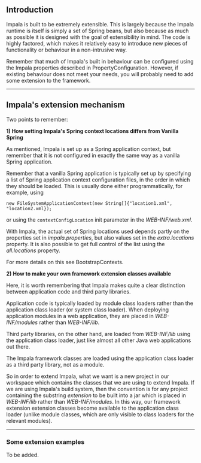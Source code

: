 ## Introduction ##

Impala is built to be extremely extensible. This is largely because the Impala runtime is itself is simply a set of Spring beans, but also because as much as possible it is designed with the goal of extensibility in mind. The code is highly factored, which makes it relatively easy to introduce new pieces of functionality or behaviour in a non-intrusive way.

Remember that much of Impala's built in behaviour can be configured using the Impala properties described in PropertyConfiguration. However, if existing behaviour does not meet your needs, you will probably need to add some extension to the framework.


---


## Impala's extension mechanism ##

Two points to remember:

**1) How setting Impala's Spring context locations differs from Vanilla Spring**

As mentioned, Impala is set up as a Spring application context, but remember that it is not configured in exactly the same way as a vanilla Spring application.

Remember that a vanilla Spring application is typically set up by specifying a list of Spring application context configuration files, in the order in which they should be loaded. This is usually done either programmatically, for example, using

```
new FileSystemApplicationContext(new String[]{"location1.xml", "location2.xml});
```

or using the `contextConfigLocation` init parameter in the _WEB-INF/web.xml_.

With Impala, the actual set of Spring locations used depends partly on the properties set in _impala.properties_, but also values set in the _extra.locations_ property. It is also possible to get full control of the list using the _all.locations_ property.

For more details on this see BootstrapContexts.

**2) How to make your own framework extension classes available**

Here, it is worth remembering that Impala makes quite a clear distinction between application code and third party libraries.

Application code is typically loaded by module class loaders rather than the application class loader (or system class loader). When deploying application modules in a web application, they are placed in _WEB-INF/modules_ rather than _WEB-INF/lib_.

Third party libraries, on the other hand, are loaded from _WEB-INF/lib_ using the application class loader, just like almost all other Java web applications out there.

The Impala framework classes are loaded using the application class loader as a third party library, not as a module.

So in order to extend Impala, what we want is a new project in our workspace which contains the classes that we are using to extend Impala. If we are using Impala's build system, then the convention is for any project containing the substring _extension_ to be built into a jar which is placed in _WEB-INF/lib_ rather than _WEB-INF/modules_. In this way, our framework extension extension classes become available to the application class loader (unlike module classes, which are only visible to class loaders for the relevant modules).


---


### Some extension examples ###

To be added.


